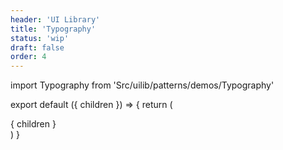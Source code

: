 ```yaml
---
header: 'UI Library'
title: 'Typography'
status: 'wip'
draft: false
order: 4
---
```


import Typography from 'Src/uilib/patterns/demos/Typography'

<Typography />

<!-- prettier-ignore-start -->

export default ({ children }) => {
  return (
    <div>{ children }</div>
  )
}

<!-- prettier-ignore-end -->
